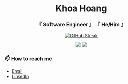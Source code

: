 <h1 align="center">Khoa Hoang</h1>
<h3 align="center">『 Software Engineer 』 『 He/Him 』</h3>

<p align="center">
  <a href="https://git.io/streak-stats"><img src="https://github-readme-streak-stats-henna-one.vercel.app?user=kowoa&theme=dark&hide_border=true&background=DD272700" alt="GitHub Streak" /></a>
</p>
<p align="center">
  <img src="https://github-readme-stats.vercel.app/api?username=kowoa&show_icons=true&count_private=true&theme=darcula&hide_border=true&hide=issues&bg_color=00000000">
  <img src="https://github-readme-stats.vercel.app/api/top-langs/?username=kowoa&layout=compact&hide_border=true&theme=darcula&bg_color=00000000&langs_count=6">
</p>

### 📫 How to reach me

- [Email](mailto:kdhoang012@gmail.com)
- [LinkedIn](https://www.linkedin.com/in/kdhoang/)

